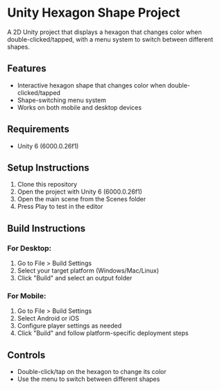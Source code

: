 # Unity Hexagon Shape Project

A 2D Unity project that displays a hexagon that changes color when double-clicked/tapped, with a menu system to switch between different shapes.

## Features

- Interactive hexagon shape that changes color when double-clicked/tapped
- Shape-switching menu system
- Works on both mobile and desktop devices

## Requirements

- Unity 6 (6000.0.26f1)

## Setup Instructions

1. Clone this repository
2. Open the project with Unity 6 (6000.0.26f1)
3. Open the main scene from the Scenes folder
4. Press Play to test in the editor

## Build Instructions

### For Desktop:
1. Go to File > Build Settings
2. Select your target platform (Windows/Mac/Linux)
3. Click "Build" and select an output folder

### For Mobile:
1. Go to File > Build Settings
2. Select Android or iOS
3. Configure player settings as needed
4. Click "Build" and follow platform-specific deployment steps

## Controls
- Double-click/tap on the hexagon to change its color
- Use the menu to switch between different shapes 
